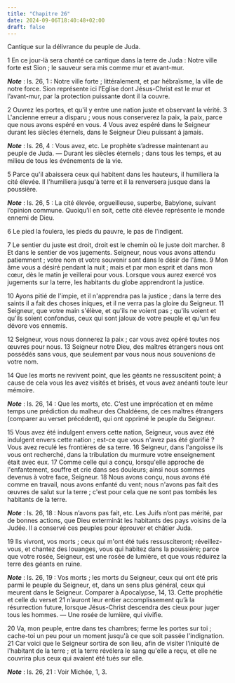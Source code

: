 ```yaml
---
title: "Chapitre 26"
date: 2024-09-06T18:40:48+02:00
draft: false
---
```



Cantique sur la délivrance du peuple de Juda.


1 En ce jour-là sera chanté ce cantique dans la terre de Juda :
Notre ville forte est Sion ; le sauveur sera mis comme mur et avant-mur.

***Note*** :  Is. 26, 1 : Notre ville forte ; littéralement, et par hébraïsme, la ville de notre force. Sion représente ici l’Eglise dont Jésus-Christ est le mur et l’avant-mur, par la protection puissante dont il la couvre.


2 Ouvrez les portes, et qu'il y entre une nation juste et observant la vérité. 3 L'ancienne erreur a disparu ; vous nous conserverez la paix, la paix, parce que nous avons espéré en vous. 4 Vous avez espéré dans le Seigneur durant les siècles éternels, dans le Seigneur Dieu puissant à jamais.

***Note*** :  Is. 26, 4 : Vous avez, etc. Le prophète s’adresse maintenant au peuple de Juda. ― Durant les siècles éternels ; dans tous les temps, et au milieu de tous les événements de la vie.

5 Parce qu'il abaissera ceux qui habitent dans les hauteurs, il humiliera la cité élevée.
Il l'humiliera jusqu'à terre et il la renversera jusque dans la poussière.

***Note*** :  Is. 26, 5 : La cité élevée, orgueilleuse, superbe, Babylone, suivant l’opinion commune. Quoiqu’il en soit, cette cité élevée représente le monde ennemi de Dieu.

6 Le pied la foulera, les pieds du pauvre, le pas de l'indigent.


7 Le sentier du juste est droit, droit est le chemin où le juste doit marcher. 8 Et dans le sentier de vos jugements. Seigneur, nous vous avons attendu patiemment ; votre nom et votre souvenir sont dans le désir de l'âme. 9 Mon âme vous a désiré pendant la nuit ; mais et par mon esprit et dans mon cœur, dès le matin je veillerai pour vous.
Lorsque vous aurez exercé vos jugements sur la terre, les habitants du globe apprendront la justice.


10 Ayons pitié de l'impie, et il n'apprendra pas la justice ; dans la terre des saints il a fait des choses iniques, et il ne verra pas la gloire du Seigneur. 11 Seigneur, que votre main s'élève, et qu'ils ne voient pas ; qu'ils voient et qu'ils soient confondus, ceux qui sont jaloux de votre peuple et qu'un feu dévore vos ennemis.


12 Seigneur, vous nous donnerez la paix ; car vous avez opéré toutes nos œuvres pour nous. 13 Seigneur notre Dieu, des maîtres étrangers nous ont possédés sans vous, que seulement par vous nous nous souvenions de votre nom.


14 Que les morts ne revivent point, que les géants ne ressuscitent point; à cause de cela vous les avez visités et brisés, et vous avez anéanti toute leur mémoire.

***Note*** :  Is. 26, 14 : Que les morts, etc. C’est une imprécation et en même temps une prédiction du malheur des Chaldéens, de ces maîtres étrangers (comparer au verset précédent), qui ont opprimé le peuple du Seigneur.

15 Vous avez été indulgent envers cette nation, Seigneur, vous avez été indulgent envers cette nation ; est-ce que vous n'avez pas été glorifié ? Vous avez reculé les frontières de sa terre. 16 Seigneur, dans l'angoisse ils vous ont recherché, dans la tribulation du murmure votre enseignement était avec eux. 17 Comme celle qui a conçu, lorsqu'elle approche de l'enfantement, souffre et crie dans ses douleurs; ainsi nous sommes devenus à votre face, Seigneur. 18 Nous avons conçu, nous avons été comme en travail, nous avons enfanté du vent; nous n'avons pas fait des œuvres de salut sur la terre ; c'est pour cela que ne sont pas tombés les habitants de la terre.

***Note*** :  Is. 26, 18 : Nous n’avons pas fait, etc. Les Juifs n’ont pas mérité, par de bonnes actions, que Dieu exterminât les habitants des pays voisins de la Judée. Il a conservé ces peuples pour éprouver et châtier Juda.


19 Ils vivront, vos morts ; ceux qui m'ont été tués ressusciteront; réveillez-vous, et chantez des louanges, vous qui habitez dans la poussière; parce que votre rosée, Seigneur, est une rosée de lumière, et que vous réduirez la terre des géants en ruine.

***Note*** :  Is. 26, 19 : Vos morts ; les morts du Seigneur, ceux qui ont été pris parmi le peuple du Seigneur, et, dans un sens plus général, ceux qui meurent dans le Seigneur. Comparer à Apocalypse, 14, 13. Cette prophétie et celle du verset 21 n’auront leur entier accomplissement qu’à la résurrection future, lorsque Jésus-Christ descendra des cieux pour juger tous les hommes. ― Une rosée de lumière, qui vivifie.


20 Va, mon peuple, entre dans tes chambres; ferme les portes sur toi ; cache-toi un peu pour un moment jusqu'à ce que soit passée l'indignation. 21 Car voici que le Seigneur sortira de son lieu, afin de visiter l'iniquité de l'habitant de la terre ; et la terre révélera le sang qu'elle a reçu, et elle ne couvrira plus ceux qui avaient été tués sur elle.

***Note*** :  Is. 26, 21 : Voir Michée, 1, 3.

